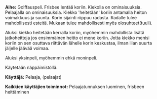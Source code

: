 **Aihe:** Golffauspeli. Frisbee lentää koriin.
Kiekolla on ominaisuuksia. Pelaajalla on ominaisuuksia. Kiekko 'heitetään' koriin antamalla heiton voimakkuus ja suunta. Korin sijainti riippuu radasta. Radalle tulee mahdollisesti esteitä. Mukaan tulee mahdollisesti myös olosuhteet(tuuli).

Aluksi kiekko heitetään kerralla koriin, myöhemmin mahdollista lisätä jatkoheittoja jos ensimmäinen heitto ei mene koriin. Jotta kiekko menisi koriin on sen osuttava riittävän lähelle korin keskustaa, ilman liian suurta jäljelle jäävää voimaa.

Aluksi yksinpeli, myöhemmin ehkä moninpeli.

Käytetään näppäimistöllä.

**Käyttäjä:** Pelaaja, (pelaajat)

**Kaikkien käyttäjien toiminnot:** Pelaajatunnuksen luominen, frisbeen heittäminen
